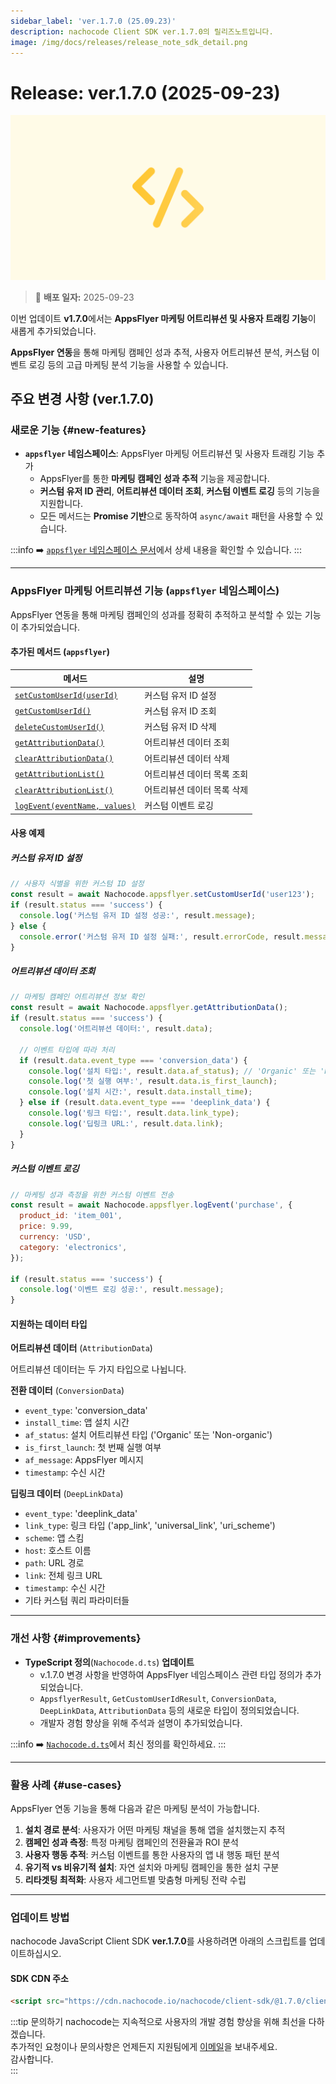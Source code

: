 ```yaml
---
sidebar_label: 'ver.1.7.0 (25.09.23)'
description: nachocode Client SDK ver.1.7.0의 릴리즈노트입니다.
image: /img/docs/releases/release_note_sdk_detail.png
---
```


# Release: ver.1.7.0 (2025-09-23)

![sdk_detail](/img/docs/releases/release_note_sdk_detail.png)

> 🔔 **배포 일자:** 2025-09-23

이번 업데이트 **v1.7.0**에서는 **AppsFlyer 마케팅 어트리뷰션 및 사용자 트래킹 기능**이 새롭게 추가되었습니다.

**AppsFlyer 연동**을 통해 마케팅 캠페인 성과 추적, 사용자 어트리뷰션 분석, 커스텀 이벤트 로깅 등의 고급 마케팅 분석 기능을 사용할 수 있습니다.

## 주요 변경 사항 (ver.1.7.0)

### 새로운 기능 {#new-features}

- **`appsflyer` 네임스페이스**: AppsFlyer 마케팅 어트리뷰션 및 사용자 트래킹 기능 추가
  - AppsFlyer를 통한 **마케팅 캠페인 성과 추적** 기능을 제공합니다.
  - **커스텀 유저 ID 관리**, **어트리뷰션 데이터 조회**, **커스텀 이벤트 로깅** 등의 기능을 지원합니다.
  - 모든 메서드는 **Promise 기반**으로 동작하여 `async/await` 패턴을 사용할 수 있습니다.

:::info
➡️ [`appsflyer` 네임스페이스 문서](/docs/sdk/integrations/appsflyer)에서 상세 내용을 확인할 수 있습니다.
:::

---

### AppsFlyer 마케팅 어트리뷰션 기능 (`appsflyer` 네임스페이스)

AppsFlyer 연동을 통해 마케팅 캠페인의 성과를 정확히 추적하고 분석할 수 있는 기능이 추가되었습니다.

#### 추가된 메서드 (`appsflyer`)

| 메서드                                                                              | 설명                        |
| ----------------------------------------------------------------------------------- | --------------------------- |
| [`setCustomUserId(userId)`](/docs/sdk/integrations/appsflyer#set-custom-user-id)    | 커스텀 유저 ID 설정         |
| [`getCustomUserId()`](/docs/sdk/integrations/appsflyer#get-custom-user-id)          | 커스텀 유저 ID 조회         |
| [`deleteCustomUserId()`](/docs/sdk/integrations/appsflyer#delete-custom-user-id)    | 커스텀 유저 ID 삭제         |
| [`getAttributionData()`](/docs/sdk/integrations/appsflyer#get-attribution-data)     | 어트리뷰션 데이터 조회      |
| [`clearAttributionData()`](/docs/sdk/integrations/appsflyer#clear-attribution-data) | 어트리뷰션 데이터 삭제      |
| [`getAttributionList()`](/docs/sdk/integrations/appsflyer#get-attribution-list)     | 어트리뷰션 데이터 목록 조회 |
| [`clearAttributionList()`](/docs/sdk/integrations/appsflyer#clear-attribution-list) | 어트리뷰션 데이터 목록 삭제 |
| [`logEvent(eventName, values)`](/docs/sdk/integrations/appsflyer#log-event)         | 커스텀 이벤트 로깅          |

#### 사용 예제

##### **커스텀 유저 ID 설정**

```javascript
// 사용자 식별을 위한 커스텀 ID 설정
const result = await Nachocode.appsflyer.setCustomUserId('user123');
if (result.status === 'success') {
  console.log('커스텀 유저 ID 설정 성공:', result.message);
} else {
  console.error('커스텀 유저 ID 설정 실패:', result.errorCode, result.message);
}
```

##### **어트리뷰션 데이터 조회**

```javascript
// 마케팅 캠페인 어트리뷰션 정보 확인
const result = await Nachocode.appsflyer.getAttributionData();
if (result.status === 'success') {
  console.log('어트리뷰션 데이터:', result.data);

  // 이벤트 타입에 따라 처리
  if (result.data.event_type === 'conversion_data') {
    console.log('설치 타입:', result.data.af_status); // 'Organic' 또는 'Non-organic'
    console.log('첫 실행 여부:', result.data.is_first_launch);
    console.log('설치 시간:', result.data.install_time);
  } else if (result.data.event_type === 'deeplink_data') {
    console.log('링크 타입:', result.data.link_type);
    console.log('딥링크 URL:', result.data.link);
  }
}
```

##### **커스텀 이벤트 로깅**

```javascript
// 마케팅 성과 측정을 위한 커스텀 이벤트 전송
const result = await Nachocode.appsflyer.logEvent('purchase', {
  product_id: 'item_001',
  price: 9.99,
  currency: 'USD',
  category: 'electronics',
});

if (result.status === 'success') {
  console.log('이벤트 로깅 성공:', result.message);
}
```

#### 지원하는 데이터 타입

**어트리뷰션 데이터** (`AttributionData`)

어트리뷰션 데이터는 두 가지 타입으로 나뉩니다.

**전환 데이터** (`ConversionData`)

- `event_type`: 'conversion_data'
- `install_time`: 앱 설치 시간
- `af_status`: 설치 어트리뷰션 타입 ('Organic' 또는 'Non-organic')
- `is_first_launch`: 첫 번째 실행 여부
- `af_message`: AppsFlyer 메시지
- `timestamp`: 수신 시간

**딥링크 데이터** (`DeepLinkData`)

- `event_type`: 'deeplink_data'
- `link_type`: 링크 타입 ('app_link', 'universal_link', 'uri_scheme')
- `scheme`: 앱 스킴
- `host`: 호스트 이름
- `path`: URL 경로
- `link`: 전체 링크 URL
- `timestamp`: 수신 시간
- 기타 커스텀 쿼리 파라미터들

---

### 개선 사항 {#improvements}

- **TypeScript 정의**(`Nachocode.d.ts`) **업데이트**
  - v.1.7.0 변경 사항을 반영하여 AppsFlyer 네임스페이스 관련 타입 정의가 추가되었습니다.
  - `AppsflyerResult`, `GetCustomUserIdResult`, `ConversionData`, `DeepLinkData`, `AttributionData` 등의 새로운 타입이 정의되었습니다.
  - 개발자 경험 향상을 위해 주석과 설명이 추가되었습니다.

:::info
➡️ [`Nachocode.d.ts`](https://github.com/FlipperCorporation/nachocode-client-sdk-js/blob/main/releases/Nachocode.d.ts)에서 최신 정의를 확인하세요.
:::

---

### 활용 사례 {#use-cases}

AppsFlyer 연동 기능을 통해 다음과 같은 마케팅 분석이 가능합니다.

1. **설치 경로 분석**: 사용자가 어떤 마케팅 채널을 통해 앱을 설치했는지 추적
2. **캠페인 성과 측정**: 특정 마케팅 캠페인의 전환율과 ROI 분석
3. **사용자 행동 추적**: 커스텀 이벤트를 통한 사용자의 앱 내 행동 패턴 분석
4. **유기적 vs 비유기적 설치**: 자연 설치와 마케팅 캠페인을 통한 설치 구분
5. **리타겟팅 최적화**: 사용자 세그먼트별 맞춤형 마케팅 전략 수립

---

### 업데이트 방법

nachocode JavaScript Client SDK **ver.1.7.0**를 사용하려면 아래의 스크립트를 업데이트하십시오.

#### SDK CDN 주소

```html
<script src="https://cdn.nachocode.io/nachocode/client-sdk/@1.7.0/client-sdk.min.js"></script>
```

:::tip 문의하기
nachocode는 지속적으로 사용자의 개발 경험 향상을 위해 최선을 다하겠습니다.  
추가적인 요청이나 문의사항은 언제든지 지원팀에게 [이메일](mailto:support@nachocode.io)을 보내주세요.  
감사합니다.  
:::

